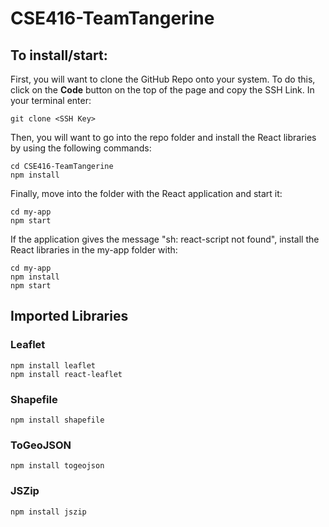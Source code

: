 
# CSE416-TeamTangerine
## To install/start:
First, you will want to clone the GitHub Repo onto your system. To do this, click on the **Code** button on the top of the page and copy the SSH Link. In your terminal enter:

    git clone <SSH Key>

Then, you will want to go into the repo folder and install the React libraries by using the following commands:

    cd CSE416-TeamTangerine
    npm install
Finally, move into the folder with the React application and start it:

    cd my-app
    npm start

If the application gives the message "sh: react-script not found", install the React libraries in the my-app folder with:

    cd my-app
    npm install
    npm start
## Imported Libraries
### Leaflet

    npm install leaflet
    npm install react-leaflet
### Shapefile

    npm install shapefile

### ToGeoJSON

    npm install togeojson
    
### JSZip

    npm install jszip


